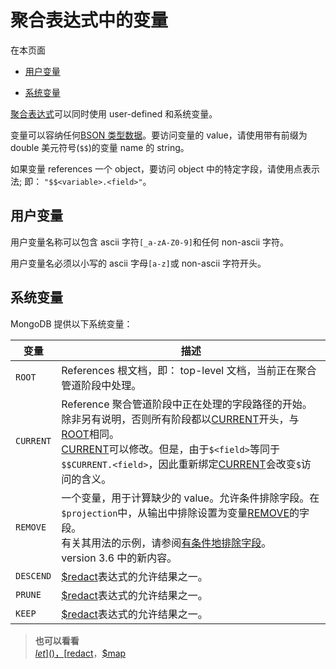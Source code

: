 # [ ](#)聚合表达式中的变量

[]()

在本页面

*   [用户变量](#user-variables)

*   [系统变量](#system-variables)

[聚合表达式](meta-aggregation-quick-reference.html#aggregation-expressions)可以同时使用 user-defined 和系统变量。

变量可以容纳任何[BSON 类型数据](reference-bson-types.html)。要访问变量的 value，请使用带有前缀为 double 美元符号(`$$`)的变量 name 的 string。

如果变量 references 一个 object，要访问 object 中的特定字段，请使用点表示法; 即： `"$$<variable>.<field>"`。

[]()

[]()

## <span id="user-variables">用户变量</span>

用户变量名称可以包含 ascii 字符`[_a-zA-Z0-9]`和任何 non-ascii 字符。

用户变量名必须以小写的 ascii 字母`[a-z]`或 non-ascii 字符开头。

[]()

[]()

## <span id="system-variables">系统变量</span>

MongoDB 提供以下系统变量：

| 变量      | 描述                                                         |
| --------- | ------------------------------------------------------------ |
| `ROOT`    | References 根文档，即： top-level 文档，当前正在聚合管道阶段中处理。 |
| `CURRENT` | Reference 聚合管道阶段中正在处理的字段路径的开始。除非另有说明，否则所有阶段都以[CURRENT]()开头，与[ROOT]()相同。 <br/> [CURRENT]()可以修改。但是，由于`$<field>`等同于`$$CURRENT.<field>`，因此重新绑定[CURRENT]()会改变`$`访问的含义。 |
| `REMOVE`  | 一个变量，用于计算缺少的 value。允许条件排除字段。在`$projection`中，从输出中排除设置为变量[REMOVE]()的字段。 <br/>有关其用法的示例，请参阅[有条件地排除字段]()。 <br/> version 3.6 中的新内容。 |
| `DESCEND` | [$redact]()表达式的允许结果之一。                            |
| `PRUNE`   | [$redact]()表达式的允许结果之一。                            |
| `KEEP`    | [$redact]()表达式的允许结果之一。                            |

> **也可以看看**<br />
> [$let]()，[$redact]()，[$map]()
